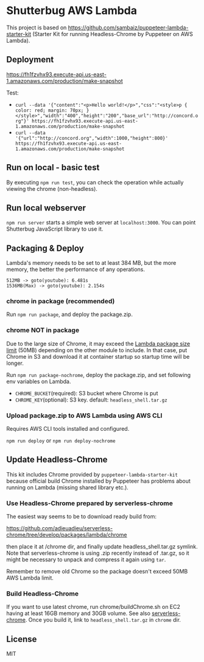 # Shutterbug AWS Lambda 

This project is based on https://github.com/sambaiz/puppeteer-lambda-starter-kit (Starter Kit for running Headless-Chrome by Puppeteer on AWS Lambda).

## Deployment

https://fh1fzvhx93.execute-api.us-east-1.amazonaws.com/production/make-snapshot

Test:

- `curl --data '{"content":"<p>Hello world!</p>","css":"<style>p { color: red; margin: 70px; }</style>","width":"400","height":"200","base_url":"http://concord.org"}' https://fh1fzvhx93.execute-api.us-east-1.amazonaws.com/production/make-snapshot`
- `curl --data '{"url":"http://concord.org","width":1000,"height":800}' https://fh1fzvhx93.execute-api.us-east-1.amazonaws.com/production/make-snapshot`

## Run on local - basic test

By executing `npm run test`, you can check the operation while actually viewing the chrome (non-headless).

## Run local webserver

`npm run server` starts a simple web server at `localhost:3000`. You can point Shutterbug JavaScript library to use it.

## Packaging & Deploy

Lambda's memory needs to be set to at least 384 MB, but the more memory, the better the performance of any operations.

```
512MB -> goto(youtube): 6.481s
1536MB(Max) -> goto(youtube): 2.154s
```

### chrome in package (recommended)

Run `npm run package`, and deploy the package.zip.

### chrome NOT in package

Due to the large size of Chrome, it may exceed the [Lambda package size limit](http://docs.aws.amazon.com/lambda/latest/dg/limits.html) (50MB) depending on the other module to include. 
In that case, put Chrome in S3 and download it at container startup so startup time will be longer.

Run `npm run package-nochrome`, deploy the package.zip, and set following env variables on Lambda.

- `CHROME_BUCKET`(required): S3 bucket where Chrome is put
- `CHROME_KEY`(optional): S3 key. default: `headless_shell.tar.gz`

### Upload package.zip to AWS Lambda using AWS CLI

Requires AWS CLI tools installed and configured.

`npm run deploy` or `npm run deploy-nochrome`

## Update Headless-Chrome

This kit includes Chrome provided by `puppeteer-lambda-starter-kit` because official build Chrome installed by Puppeteer has problems about running on Lambda (missing shared library etc.).

### Use Headless-Chrome prepared by serverless-chrome

The easiest way seems to be to download ready build from:

https://github.com/adieuadieu/serverless-chrome/tree/develop/packages/lambda/chrome

then place it at /chrome dir, and finally update headless_shell.tar.gz symlink.
Note that serverless-chrome is using .zip recently instead of .tar.gz, so it might be necessary
to unpack and compress it again using `tar`.

Remember to remove old Chrome so the package doesn't exceed 50MB AWS Lambda limit.

### Build Headless-Chrome

If you want to use latest chrome, run chrome/buildChrome.sh on EC2 having at least 16GB memory and 30GB volume. 
See also [serverless-chrome](https://github.com/adieuadieu/serverless-chrome/blob/master/chrome/README.md).
Once you build it, link to `headless_shell.tar.gz` in `chrome` dir.

## License

MIT